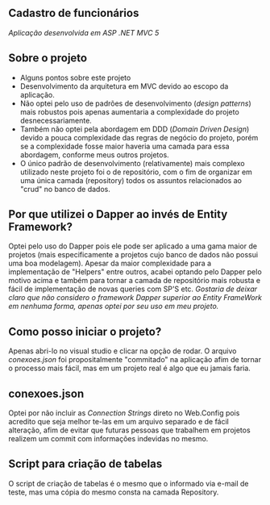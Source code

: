 ## Cadastro de funcionários
_Aplicação desenvolvida em ASP .NET MVC 5_

## Sobre o projeto
* Alguns pontos sobre este projeto
* Desenvolvimento da arquitetura em MVC devido ao escopo da aplicação. 
* Não optei pelo uso de padrões de desenvolvimento (_design patterns_) mais robustos pois apenas aumentaria a complexidade do projeto desnecessariamente. 
* Também não optei pela abordagem em DDD (_Domain Driven Design_) devido a pouca complexidade das regras de negócio do projeto, porém se a complexidade fosse maior haveria uma camada para essa abordagem, conforme meus outros projetos.
* O único padrão de desenvolvimento (relativamente) mais complexo utilizado neste projeto foi o de repositório, com o fim de organizar em uma única camada (repository) todos os assuntos relacionados ao "crud" no banco de dados.

## Por que utilizei o Dapper ao invés de Entity Framework?
Optei pelo uso do Dapper pois ele pode ser aplicado a uma gama maior de projetos (mais especificamente a projetos cujo banco de dados não possui uma boa modelagem). Apesar da maior complexidade para a implementação de "Helpers" entre outros, acabei optando pelo Dapper pelo motivo acima e também para tornar a camada de repositório mais robusta e fácil de implementação de novas queries com SP'S etc.
_Gostaria de deixar claro que não considero o framework Dapper superior ao Entity FrameWork em nenhuma forma, apenas optei por seu uso em meu projeto._

## Como posso iniciar o projeto?
Apenas abri-lo no visual studio e clicar na opção de rodar. O arquivo _conexoes.json_ foi propositalmente "commitado" na aplicação afim de tornar o processo mais fácil, mas em um projeto real é algo que eu jamais faria.

## conexoes.json
Optei por não incluir as _Connection Strings_ direto no Web.Config pois acredito que seja melhor te-las em um arquivo separado e de fácil alteração, afim de evitar que futuras pessoas que trabalhem em projetos realizem um commit com informações indevidas no mesmo.

## Script para criação de tabelas
O script de criação de tabelas é o mesmo que o informado via e-mail de teste, mas uma cópia do mesmo consta na camada Repository.